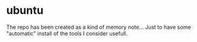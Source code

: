# ubuntu
The repo has been created as a kind of memory note...
Just to have some "automatic" install of the tools I consider usefull.
